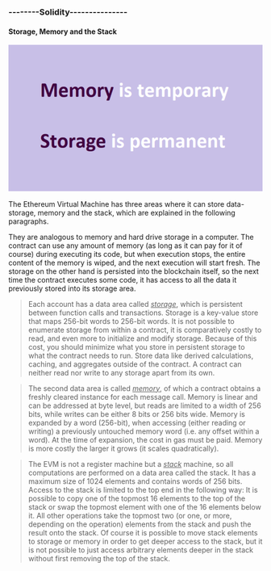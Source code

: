 ### --------Solidity--------------- 

#### Storage, Memory and the Stack 

![memory](.\memory.PNG)

The Ethereum Virtual Machine has three areas where it can store data- storage, memory and the stack, which are explained in the following paragraphs.

They are analogous to memory and hard drive storage in a computer. The contract can use any amount of memory (as long as it can pay for it of course) during executing its code, but when execution stops, the entire content of the memory is wiped, and the next execution will start fresh. The storage on the other hand is persisted into the blockchain itself, so the next time the contract executes some code, it has access to all the data it previously stored into its storage area.

> Each account has a data area called *<u>storage</u>*, which is persistent between function calls and transactions. Storage is a key-value store that maps 256-bit words to 256-bit words. It is not possible to enumerate storage from within a contract, it is comparatively costly to read, and even more to initialize and modify storage. Because of this cost, you should minimize what you store in persistent storage to what the contract needs to run. Store data like derived calculations, caching, and aggregates outside of the contract. A contract can neither read nor write to any storage apart from its own. 

> The second data area is called *<u>memory</u>*, of which a contract obtains a freshly cleared instance for each message call. Memory is linear and can be addressed at byte level, but reads are limited to a width of 256 bits, while writes can be either 8 bits or 256 bits wide. Memory is expanded by a word (256-bit), when accessing (either reading or writing) a previously untouched memory word (i.e. any offset within a word). At the time of expansion, the cost in gas must be paid. Memory is more costly the larger it grows (it scales quadratically). 

> The EVM is not a register machine but a *<u>stack</u>* machine, so all computations are performed on a data area called the stack. It has a maximum size of 1024 elements and contains words of 256 bits. Access to the stack is limited to the top end in the following way: It is possible to copy one of the topmost 16 elements to the top of the stack or swap the topmost element with one of the 16 elements below it. All other operations take the topmost two (or one, or more, depending on the operation) elements from the stack and push the result onto the stack. Of course it is possible to move stack elements to storage or memory in order to get deeper access to the stack, but it is not possible to just access arbitrary elements deeper in the stack without first removing the top of the stack.
